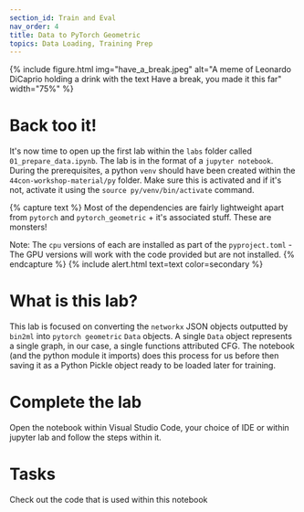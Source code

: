 ```yaml
---
section_id: Train and Eval
nav_order: 4
title: Data to PyTorch Geometric
topics: Data Loading, Training Prep
---
```

{% include figure.html img="have_a_break.jpeg" alt="A meme of Leonardo DiCaprio holding a drink with the text Have a break, you made it this far" width="75%" %}

# Back too it!

It's now time to open up the first lab within the `labs` folder called `01_prepare_data.ipynb`. The lab is in the format of a `jupyter notebook`. During the prerequisites, a python `venv` 
should have been created within the `44con-workshop-material/py` folder. Make sure this is activated and if it's not, activate it using the `source py/venv/bin/activate` command.

{% capture text %}
Most of the dependencies are fairly lightweight apart from `pytorch` and `pytorch_geometric` + it's associated
stuff. These are monsters!

Note: The `cpu` versions of each are installed as part of the `pyproject.toml` - The GPU versions will work with
the code provided but are not installed.
{% endcapture %}
{% include alert.html text=text color=secondary %}

# What is this lab?

This lab is focused on converting the `networkx` JSON objects outputted by `bin2ml` into `pytorch geometric` `Data` objects. A single `Data` object represents a single graph, in our case, a single
functions attributed CFG. The notebook (and the python module it imports) does this process for us before then saving it as a Python Pickle object ready to be loaded later for training. 

# Complete the lab
Open the notebook within Visual Studio Code, your choice of IDE or within jupyter lab and follow the steps within it.

# Tasks

Check out the code that is used within this notebook

